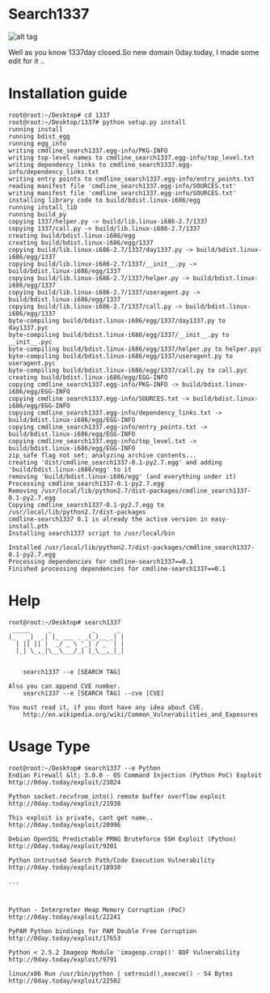 # Search1337

![alt tag](http://i.hizliresim.com/JkBWAo.jpg)


Well as you know 1337day closed.So new domain 0day.today, I made some edit for it  .. 


# Installation guide
    root@root:~/Desktop# cd 1337
    root@root:~/Desktop/1337# python setup.py install
    running install
    running bdist_egg
    running egg_info
    writing cmdline_search1337.egg-info/PKG-INFO
    writing top-level names to cmdline_search1337.egg-info/top_level.txt
    writing dependency_links to cmdline_search1337.egg-info/dependency_links.txt
    writing entry points to cmdline_search1337.egg-info/entry_points.txt
    reading manifest file 'cmdline_search1337.egg-info/SOURCES.txt'
    writing manifest file 'cmdline_search1337.egg-info/SOURCES.txt'
    installing library code to build/bdist.linux-i686/egg
    running install_lib
    running build_py
    copying 1337/helper.py -> build/lib.linux-i686-2.7/1337
    copying 1337/call.py -> build/lib.linux-i686-2.7/1337
    creating build/bdist.linux-i686/egg
    creating build/bdist.linux-i686/egg/1337
    copying build/lib.linux-i686-2.7/1337/day1337.py -> build/bdist.linux-i686/egg/1337
    copying build/lib.linux-i686-2.7/1337/__init__.py -> build/bdist.linux-i686/egg/1337
    copying build/lib.linux-i686-2.7/1337/helper.py -> build/bdist.linux-i686/egg/1337
    copying build/lib.linux-i686-2.7/1337/useragent.py -> build/bdist.linux-i686/egg/1337
    copying build/lib.linux-i686-2.7/1337/call.py -> build/bdist.linux-i686/egg/1337
    byte-compiling build/bdist.linux-i686/egg/1337/day1337.py to day1337.pyc
    byte-compiling build/bdist.linux-i686/egg/1337/__init__.py to __init__.pyc
    byte-compiling build/bdist.linux-i686/egg/1337/helper.py to helper.pyc
    byte-compiling build/bdist.linux-i686/egg/1337/useragent.py to useragent.pyc
    byte-compiling build/bdist.linux-i686/egg/1337/call.py to call.pyc
    creating build/bdist.linux-i686/egg/EGG-INFO
    copying cmdline_search1337.egg-info/PKG-INFO -> build/bdist.linux-i686/egg/EGG-INFO
    copying cmdline_search1337.egg-info/SOURCES.txt -> build/bdist.linux-i686/egg/EGG-INFO
    copying cmdline_search1337.egg-info/dependency_links.txt -> build/bdist.linux-i686/egg/EGG-INFO
    copying cmdline_search1337.egg-info/entry_points.txt -> build/bdist.linux-i686/egg/EGG-INFO
    copying cmdline_search1337.egg-info/top_level.txt -> build/bdist.linux-i686/egg/EGG-INFO
    zip_safe flag not set; analyzing archive contents...
    creating 'dist/cmdline_search1337-0.1-py2.7.egg' and adding 'build/bdist.linux-i686/egg' to it
    removing 'build/bdist.linux-i686/egg' (and everything under it)
    Processing cmdline_search1337-0.1-py2.7.egg
    Removing /usr/local/lib/python2.7/dist-packages/cmdline_search1337-0.1-py2.7.egg
    Copying cmdline_search1337-0.1-py2.7.egg to /usr/local/lib/python2.7/dist-packages
    cmdline-search1337 0.1 is already the active version in easy-install.pth
    Installing search1337 script to /usr/local/bin
    
    Installed /usr/local/lib/python2.7/dist-packages/cmdline_search1337-0.1-py2.7.egg
    Processing dependencies for cmdline-search1337==0.1
    Finished processing dependencies for cmdline-search1337==0.1
    
# Help
    root@root:~/Desktop# search1337
     _____     _           _      _ 
    |_   _|  _| |_ ___ _ _(_)__ _| |
      | || || |  _/ _ \ '_| / _` | |
      |_| \_,_|\__\___/_| |_\__,_|_|
                                    
                         
    	search1337 --e [SEARCH TAG]
    				
    Also you can append CVE number.
    	search1337 --e [SEARCH TAG] --cve [CVE]
    
    You must read it, if you dont have any idea about CVE.	
    	http://en.wikipedia.org/wiki/Common_Vulnerabilities_and_Exposures
    

# Usage Type
    root@root:~/Desktop# search1337 --e Python
    Endian Firewall &lt; 3.0.0 - OS Command Injection (Python PoC) Exploit
    http://0day.today/exploit/23824
        
    Python socket.recvfrom_into() remote buffer overflow exploit
    http://0day.today/exploit/21938
        
    This exploit is private, cant get name..
    http://0day.today/exploit/20996
        
    Debian OpenSSL Predictable PRNG Bruteforce SSH Exploit (Python)
    http://0day.today/exploit/9201
        
    Python Untrusted Search Path/Code Execution Vulnerability
    http://0day.today/exploit/18938

    ...
    
    
    
    Python - Interpreter Heap Memory Corruption (PoC)
    http://0day.today/exploit/22241
    
    PyPAM Python bindings for PAM Double Free Corruption
    http://0day.today/exploit/17653
    
    Python < 2.5.2 Imageop Module 'imageop.crop()' BOF Vulnerability
    http://0day.today/exploit/9791
    
    linux/x86 Run /usr/bin/python | setreuid(),execve() - 54 Bytes
    http://0day.today/exploit/22502

